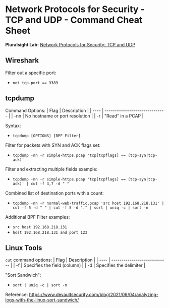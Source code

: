# Network Protocols for Security - TCP and UDP - Command Cheat Sheet

**Pluralsight Lab:** [Network Protocols for Security: TCP and UDP](https://app.pluralsight.com/labs/detail/0ef50745-71ca-49b2-8bb7-acd7a803326f/toc)

## Wireshark
Filter out a specific port:
- `not tcp.port == 3389`

## tcpdump
Command Options:
| Flag | Description                    |
| ---- | ------------------------------ |
| -nn  | No hostname or port resolution |
| -r   | "Read" in a PCAP               |

Syntax:
- `tcpdump [OPTIONS] [BPF Filter]`

Filter for packets with SYN and ACK flags set:
- `tcpdump -nn -r simple-https.pcap 'tcp[tcpflags] == (tcp-syn|tcp-ack)'`

Filter and extracting multiple fields example:
- `tcpdump -nn -r simple-https.pcap 'tcp[tcpflags] == (tcp-syn|tcp-ack)' | cut -f 3,7 -d " "`

Combined list of destination ports with a count:
- `tcpdump -nn -r normal-web-traffic.pcap 'src host 192.168.218.131' | cut -f 5 -d " " | cut -f 5 -d "." | sort | uniq -c | sort -n`

Additional BPF Filter examples:
- `src host 192.168.218.131`
- `host 192.168.218.131 and port 123`

## Linux Tools
`cut` command options:
| Flag | Description                  |
| ---- | ---------------------------- |
| -f   | Specifies the field (column) |
| -d   | Specifies the delimiter      | 

"Sort Sandwich":
- `sort | uniq -c | sort -n`

Reference: https://www.devaultsecurity.com/blog/2021/09/04/analyzing-logs-with-the-linux-sort-sandwich/